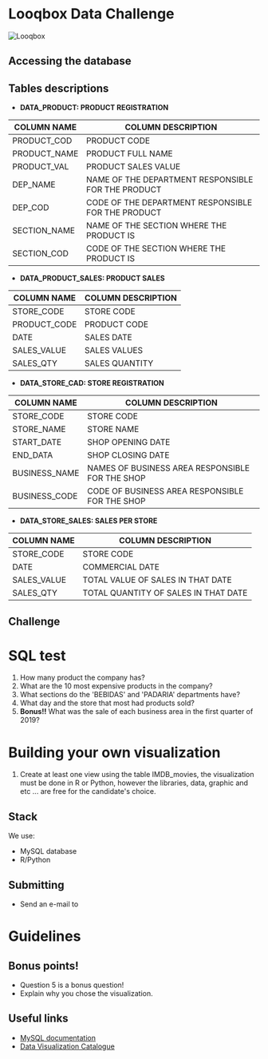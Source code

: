 # Looqbox Data Challenge
![Looqbox](https://github.com/looqbox/data-challenge/blob/master/logo.png)

## Accessing the database

## Tables descriptions
- **DATA_PRODUCT: PRODUCT REGISTRATION**

| COLUMN NAME  | COLUMN DESCRIPTION                                 |
|--------------|----------------------------------------------------|
| PRODUCT_COD  | PRODUCT CODE                                       |
| PRODUCT_NAME | PRODUCT FULL NAME                                  |
| PRODUCT_VAL  | PRODUCT SALES VALUE                                |
| DEP_NAME     | NAME OF THE DEPARTMENT RESPONSIBLE FOR THE PRODUCT |
| DEP_COD      | CODE OF THE DEPARTMENT RESPONSIBLE FOR THE PRODUCT |
| SECTION_NAME | NAME OF THE SECTION WHERE THE PRODUCT IS           |
| SECTION_COD  | CODE OF THE SECTION WHERE THE PRODUCT IS           |

- **DATA_PRODUCT_SALES: PRODUCT SALES**

| COLUMN NAME  | COLUMN DESCRIPTION                                 |
|--------------|----------------------------------------------------|
| STORE_CODE   | STORE CODE                                         |
| PRODUCT_CODE | PRODUCT CODE                                       |
| DATE         | SALES DATE                                         |
| SALES_VALUE  | SALES VALUES                                       |
| SALES_QTY    | SALES QUANTITY                                     |

- **DATA_STORE_CAD: STORE REGISTRATION**

| COLUMN NAME  | COLUMN DESCRIPTION                                 |
|--------------|----------------------------------------------------|
| STORE_CODE   | STORE CODE                                         |
| STORE_NAME   | STORE NAME                                         |
| START_DATE   | SHOP OPENING DATE                                  |
| END_DATA     | SHOP CLOSING DATE                                  |
| BUSINESS_NAME| NAMES OF BUSINESS AREA RESPONSIBLE FOR THE SHOP    |
| BUSINESS_CODE| CODE OF BUSINESS AREA RESPONSIBLE FOR THE SHOP     |

- **DATA_STORE_SALES: SALES PER STORE**

| COLUMN NAME  | COLUMN DESCRIPTION                                 |
|--------------|----------------------------------------------------|
| STORE_CODE   | STORE CODE                                         |
| DATE         | COMMERCIAL DATE                                    |
| SALES_VALUE  | TOTAL VALUE OF SALES IN THAT DATE                  |
| SALES_QTY    | TOTAL QUANTITY OF SALES IN THAT DATE               |

## Challenge

# SQL test
1) How many product the company has?
2) What are the 10 most expensive products in the company?
3) What sections do the 'BEBIDAS' and 'PADARIA' departments have?
4) What day and the store that most had products sold?
5) **Bonus!!** What was the sale of each business area in the first quarter of 2019? 

# Building your own visualization
1) Create at least one view using the table IMDB_movies, the visualization must be done in R or Python, however the libraries, data, graphic and etc ... are free for the candidate's choice.

## Stack
We use:
- MySQL database 
- R/Python

## Submitting
- Send an e-mail to

# Guidelines


## Bonus points!
- Question 5 is a bonus question!
- Explain why you chose the visualization.

## Useful links
- [MySQL documentation](https://dev.mysql.com/doc/)
- [Data Visualization Catalogue](https://datavizcatalogue.com/)
